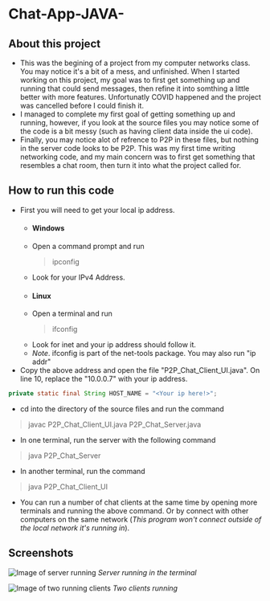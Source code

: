 # Chat-App-JAVA-

## About this project
* This was the begining of a project from my computer networks class. You may notice it's a bit of a mess, and unfinished. When I started working on this project, my goal was to first get something up and running that could send messages, then refine it into somthing a little better with more features. Unfortunatly COVID happened and the project was cancelled before I could finish it.
* I managed to complete my first goal of getting something up and running, however, if you look at the source files you may notice some of the code is a bit messy (such as having client data inside the ui code).
* Finally, you may notice alot of refrence to P2P in these files, but nothing in the server code looks to be P2P. This was my first time writing networking code, and my main concern was to first get something that resembles a chat room, then turn it into what the project called for.

## How to run this code
* First you will need to get your local ip address.
  * #### Windows
  * Open a command prompt and run
    > ipconfig
  * Look for your IPv4 Address.
  * #### Linux
  * Open a terminal and run
    > ifconfig 
  * Look for inet and your ip address should follow it.
  * *Note*. ifconfig is part of the net-tools package. You may also run "ip addr"
* Copy the above address and open the file "P2P_Chat_Client_UI.java". On line 10, replace the "10.0.0.7" with your ip address.
```java
private static final String HOST_NAME = "<Your ip here!>";
```
* cd into the directory of the source files and run the command
> javac P2P_Chat_Client_UI.java P2P_Chat_Server.java
* In one terminal, run the server with the following command
> java P2P_Chat_Server
* In another terminal, run the command
> java P2P_Chat_Client_UI
* You can run a number of chat clients at the same time by opening more terminals and running the above command. Or by connect with other computers on the same network (*This program won't connect outside of the local network it's running in*).

## Screenshots

![Image of server running](https://github.com/mcortese89/Chat-App-JAVA-/blob/cf9986cff52784aefd93cd82d6bcbe4bef6b9949/images/Capture.PNG)
*Server running in the terminal*

![Image of two running clients](https://github.com/mcortese89/Chat-App-JAVA-/blob/cf9986cff52784aefd93cd82d6bcbe4bef6b9949/images/Capture1.PNG)
*Two clients running*
